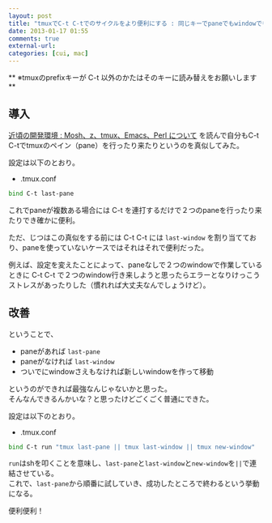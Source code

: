 ```yaml
---
layout: post
title: "tmuxでC-t C-tでのサイクルをより便利にする : 同じキーでpaneでもwindowでも行き来できるようにしてみた"
date: 2013-01-17 01:55
comments: true
external-url: 
categories: [cui, mac]
---
```


** ※tmuxのprefixキーが C-t 以外のかたはそのキーに読み替えをお願いします **

## 導入

[近頃の開発環境 : Mosh、z、tmux、Emacs、Perl について](http://d.hatena.ne.jp/naoya/20130108/1357630895) を読んで自分もC-t C-tでtmuxのペイン（pane）を行ったり来たりというのを真似してみた。

設定は以下のとおり。

* .tmux.conf

```sh
bind C-t last-pane
```

これでpaneが複数ある場合には C-t を連打するだけで２つのpaneを行ったり来たりでき確かに便利。

ただ、じつはこの真似をする前には C-t C-t には `last-window` を割り当てており、paneを使っていないケースではそれはそれで便利だった。

例えば、設定を変えたことによって、paneなしで２つのwindowで作業しているときに C-t C-t で２つのwindow行き来しようと思ったらエラーとなりけっこうストレスがあったりした（慣れれば大丈夫なんでしょうけど）。

## 改善

ということで、

* paneがあれば `last-pane`
* paneがなければ `last-window`
* ついでにwindowさえもなければ新しいwindowを作って移動

<!-- more -->

というのができれば最強なんじゃないかと思った。  
そんなんできるんかいな？と思ったけどごくごく普通にできた。

設定は以下のとおり。

* .tmux.conf

```sh
bind C-t run "tmux last-pane || tmux last-window || tmux new-window"
```

`run`はshを叩くことを意味し、`last-pane`と`last-window`と`new-window`を`||`で連結させている。  
これで、`last-pane`から順番に試していき、成功したところで終わるという挙動になる。

便利便利！
